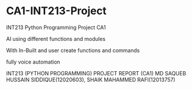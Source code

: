 # CA1-INT213-Project

INT213 Python Programming Project CA1

AI using different functions and modules 

With In-Built and user create functions and commands

fully voice automation

INT213 (PYTHON PROGRAMMING) PROJECT REPORT (CA1)
MD SAQUEB HUSSAIN SIDDIQUE(12020603), SHAIK MAHAMMED RAFI(12013757)
